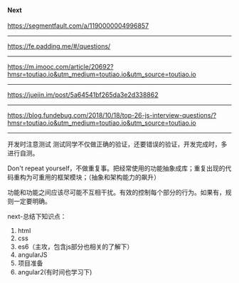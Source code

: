 #### Next
https://segmentfault.com/a/1190000004996857

---

https://fe.padding.me/#/questions/

---

https://m.imooc.com/article/20692?hmsr=toutiao.io&utm_medium=toutiao.io&utm_source=toutiao.io

---

https://juejin.im/post/5a64541bf265da3e2d338862

---

https://blog.fundebug.com/2018/10/18/top-26-js-interview-questions/?hmsr=toutiao.io&utm_medium=toutiao.io&utm_source=toutiao.io

---


开发时注意测试
测试同学不仅做正确的验证，还要错误的验证，开发完成时，多进行自测。


Don't repeat yourself，不做重复事。把经常使用的功能抽象成库；重复出现的代码重构为可重用的框架模块；（抽象和架构能力的飙升）


功能和功能之间应该尽可能不互相干扰。有效的控制每个部分的行为。如果有，规则一定要明确。



next-总结下知识点：

1. html
2. css
3. es6（主攻，包含js部分也相关的了解下）
4. angularJS
5. 项目准备
6. angular2(有时间也学习下)